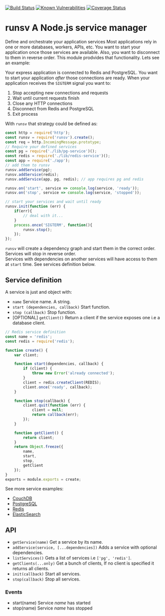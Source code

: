 [![Build Status](https://travis-ci.org/revington/runsv.svg?branch=master)](https://travis-ci.org/revington/runsv)
[![Known Vulnerabilities](https://snyk.io/test/github/revington/runsv/badge.svg?targetFile=package.json)](https://snyk.io/test/github/revington/runsv?targetFile=package.json)
[![Coverage Status](https://coveralls.io/repos/github/revington/runsv/badge.svg?branch=master)](https://coveralls.io/github/revington/runsv?branch=master)

# runsv A Node.js service manager

Define and orchestrate your application services
Most applications rely in one or more databases, workers, APIs, etc. You want to start your application once those services are available. Also, you want to disconnect to them in reverse order. This module prodvides that functionality.
Lets see an example:  

Your express application is connected to Redis and PostgreSQL. You want to start your application *after* those connections are ready. When your application receives the `SIGTERM` signal you want to:

1. Stop accepting new connections and requests
2. Wait until current requests finish
3. Close any HTTP connections
4. Disconnect from Redis and PostgreSQL
5. Exit process

With `runsv` that strategy could be defined as:

```javascript
const http = require('http');
const runsv = require('runsv').create();
const req = http.IncomingMessage.prototype;
// Require your defined services
const pg = require('./lib/pg-service')();
const redis = require('./lib/redis-service')();
const app = require('./app');
// add them to runsv
runsv.addService(pg);
runsv.addService(redis);
runsv.addService(app, pg, redis); // app requires pg and redis

runsv.on('start', service => console.log(service, 'ready'));
runsv.on('stop', service => console.log(service, 'stopped'));

// start your services and wait until ready
runsv.init(function (err) {
    if(err){
        // deal with it...
    }
    process.once('SIGTERM', function(){
        runsv.stop();
    });
});
```

`runsv` will create a dependency graph and start them in the correct order. Services will stop in reverse order.  
Services with dependencies on another services will have access to them at `start` time. See services definition below.

## Service definition

A service is just and object with:  

* `name` Service name. A string.
* `start (dependencies, callback)` Start function.
* `stop (callback)` Stop function.
* [OPTIONAL] `getClient()` Return a client if the service exposes one i.e a database client.


```javascript
// Redis service definition
const name = 'redis';
const redis = require('redis');

function create() {
    var client;

    function start(dependencies, callback) {
        if (client) {
            throw new Error('already connected');
        }
        client = redis.createClient(REDIS);
        client.once('ready', callback);
    }

    function stop(callback) {
        client.quit(function (err) {
            client = null;
            return callback(err);
        });
    }

    function getClient() {
        return client;
    }
    return Object.freeze({
        name,
        start,
        stop,
        getClient
    });
}
exports = module.exports = create;
```

See more service examples:

* [CouchDB](/examples/couchdb-service.js)
* [PostgreSQL](/examples/pg-service.js)
* [Redis](/examples/redis-service.js)
* [ElasticSearch](/examples/es-service.js)


## API

* `getService(name)` Get a service by its name.
* `addService(service, [...dependencies])` Adds a service with optional dependencies.
* `listServices()` Gets a list of services i.e `['pg', 'redis']`.
* `getClients(...only)` Get a bunch of clients, If no client is specified it returns all clients.
* `init(callback)` Start all services.
* `stop(callback)` Stop all services.

### Events
* start(name) Service *name* has started
* stop(name) Service *name* has stopped
